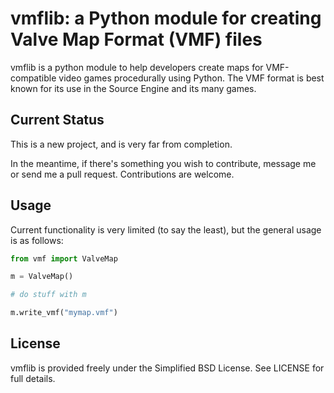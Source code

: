 vmflib: a Python module for creating Valve Map Format (VMF) files
=================================================================

vmflib is a python module to help developers create maps for 
VMF-compatible video games procedurally using Python. The VMF format
is best known for its use in the Source Engine and its many games.


Current Status
--------------

This is a new project, and is very far from completion.

In the meantime, if there's something you wish to contribute,
message me or send me a pull request. Contributions are welcome.


Usage
-----

Current functionality is very limited (to say the least), but
the general usage is as follows:

```python
from vmf import ValveMap

m = ValveMap()

# do stuff with m

m.write_vmf("mymap.vmf")
```


License
-------

vmflib is provided freely under the Simplified BSD License.
See LICENSE for full details.

